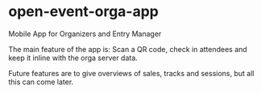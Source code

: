 # open-event-orga-app

Mobile App for Organizers and Entry Manager

The main feature of the app is: Scan a QR code, check in attendees and keep it inline with the orga server data.

Future features are to give overviews of sales, tracks and sessions, but all this can come later.
